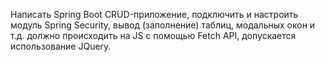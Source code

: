 
 Написать Spring Boot CRUD-приложение, подключить и настроить модуль Spring Security,  вывод (заполнение) таблиц, модальных окон и т.д. должно происходить на JS c помощью Fetch API, допускается использование JQuery.

